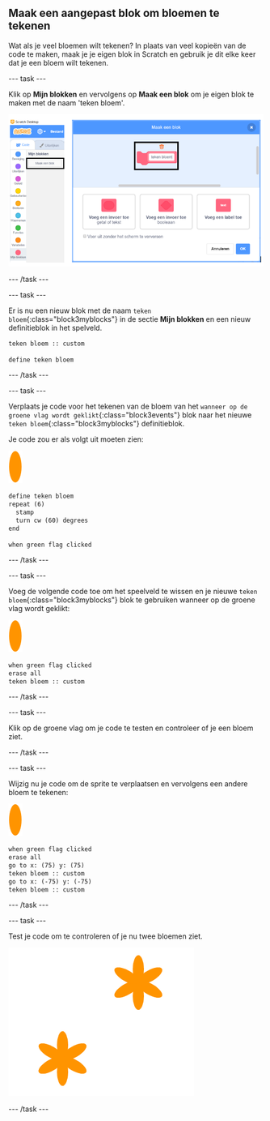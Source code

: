 ## Maak een aangepast blok om bloemen te tekenen

Wat als je veel bloemen wilt tekenen? In plaats van veel kopieën van de code te maken, maak je je eigen blok in Scratch en gebruik je dit elke keer dat je een bloem wilt tekenen.

--- task ---

Klik op **Mijn blokken** en vervolgens op **Maak een blok** om je eigen blok te maken met de naam 'teken bloem'.

![schermafbeelding](images/flower-make-block.png)

--- /task ---

--- task ---

Er is nu een nieuw blok met de naam `teken bloem`{:class="block3myblocks"} in de sectie **Mijn blokken** en een nieuw definitieblok in het spelveld.

```blocks3
teken bloem :: custom

define teken bloem
```

--- /task ---

--- task ---

Verplaats je code voor het tekenen van de bloem van het `wanneer op de groene vlag wordt geklikt`{:class="block3events"} blok naar het nieuwe `teken bloem`{:class="block3myblocks"} definitieblok.

Je code zou er als volgt uit moeten zien:

![bloem sprite](images/flower-sprite.png)

```blocks3
define teken bloem
repeat (6) 
  stamp
  turn cw (60) degrees
end

when green flag clicked
```

--- /task ---

--- task ---

Voeg de volgende code toe om het speelveld te wissen en je nieuwe `teken bloem`{:class="block3myblocks"} blok te gebruiken wanneer op de groene vlag wordt geklikt:

![bloem sprite](images/flower-sprite.png)

```blocks3
when green flag clicked
erase all
teken bloem :: custom
```

--- /task ---

--- task ---

Klik op de groene vlag om je code te testen en controleer of je een bloem ziet.

--- /task ---

--- task ---

Wijzig nu je code om de sprite te verplaatsen en vervolgens een andere bloem te tekenen:

![bloem sprite](images/flower-sprite.png)

```blocks3
when green flag clicked
erase all
go to x: (75) y: (75)
teken bloem :: custom
go to x: (-75) y: (-75)
teken bloem :: custom 
```

--- /task ---

--- task ---

Test je code om te controleren of je nu twee bloemen ziet.

![schermafbeelding](images/flower-two.png)

--- /task ---